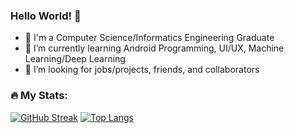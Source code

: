 ### Hello World! 👋

- 🔭 I'm a Computer Science/Informatics Engineering Graduate
- 🌱 I’m currently learning Android Programming, UI/UX, Machine Learning/Deep Learning<br>
- 👯 I’m looking for jobs/projects, friends, and collaborators<br>

### :fire: My Stats:
[![GitHub Streak](http://github-readme-streak-stats.herokuapp.com?user=rzr1991&size=500px&theme=dark&background=000000)](https://git.io/streak-stats)
[![Top Langs](https://github-readme-stats.vercel.app/api/top-langs/?username=rzr1991&size=500px&theme=vision-friendly-dark)](https://github.com/anuraghazra/github-readme-stats)
